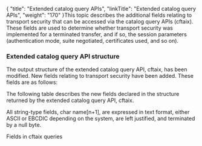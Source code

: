 {
    "title": "Extended  catalog query APIs",
    "linkTitle": "Extended catalog query APIs",
    "weight": "170"
}This topic describes the additional
fields relating to transport security that can be accessed via the catalog
query APIs (cftaix). These fields are used to determine whether transport
security was implemented for a terminated transfer, and if so, the session
parameters (authentication mode, suite negotiated, certificates used,
and so on).

<span id="Extended_catalog_query_API_structure"></span>

### Extended catalog query API structure

The output structure of the extended catalog query API, cftaix, has
been modified. New fields relating to transport security have been added.
These fields are as follows:

The following table describes the new fields declared in the structure
returned by the extended catalog query API, cftaix.

All string-type fields, char name\[n+1\], are expressed in text format,
either ASCII or EBCDIC depending on the system, are left justified, and
terminated by a null byte.

Fields in cftaix queries
